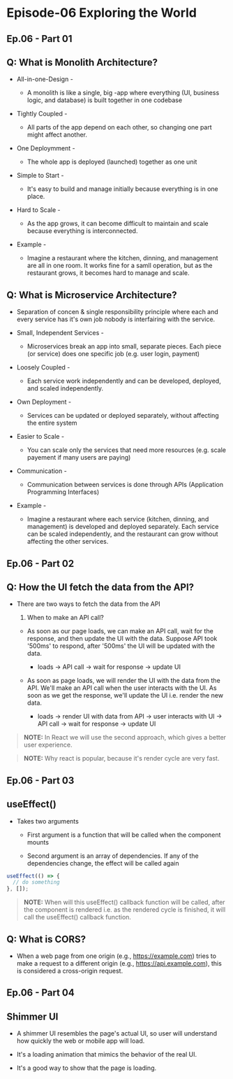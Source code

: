 # Episode-06 Exploring the World

## Ep.06 - Part 01

## Q: What is Monolith Architecture?

- All-in-one-Design - <br>

  - A monolith is like a single, big -app where everything (UI, business logic, and database) is built together in one codebase

- Tightly Coupled - <br>
  - All parts of the app depend on each other, so changing one part might affect another.
- One Deploymment - <br>

  - The whole app is deployed (launched) together as one unit

- Simple to Start - <br>

  - It's easy to build and manage initially because everything is in one place.

- Hard to Scale -

  - As the app grows, it can become difficult to maintain and scale because everything is interconnected.

- Example - <br>
  - Imagine a restaurant where the kitchen, dinning, and management are all in one room. It works fine for a samll operation, but as the restaurant grows, it becomes hard to manage and scale.

## Q: What is Microservice Architecture?

- Separation of concen & single responsibility principle where each and every service has it's own job nobody is interfairing with the service.

- Small, Independent Services - <br>

  - Microservices break an app into small, separate pieces. Each piece (or service) does one specific job (e.g. user login, payment)

- Loosely Coupled - <br>

  - Each service work independently and can be developed, deployed, and scaled independently.

- Own Deployment - <br>

  - Services can be updated or deployed separately, without affecting the entire system

- Easier to Scale - <br>

  - You can scale only the services that need more resources (e.g. scale payement if many users are paying)

- Communication - <br>

  - Communication between services is done through APIs (Application Programming Interfaces)

- Example - <br>
  - Imagine a restaurant where each service (kitchen, dinning, and management) is developed and deployed separately. Each service can be scaled independently, and the restaurant can grow without affecting the other services.

## Ep.06 - Part 02

## Q: How the UI fetch the data from the API?

- There are two ways to fetch the data from the API

  1. When to make an API call?

  - As soon as our page loads, we can make an API call, wait for the response, and then update the UI with the data. Suppose API took '500ms' to respond, after '500ms' the UI will be updated with the data.

    - loads -> API call -> wait for response -> update UI

  - As soon as page loads, we will render the UI with the data from the API. We'll make an API call when the user interacts with the UI. As soon as we get the response, we'll update the UI i.e. render the new data.

    - loads -> render UI with data from API -> user interacts with UI -> API call -> wait for response -> update UI

> **NOTE:** In React we will use the second approach, which gives a better user experience.

> **NOTE:** Why react is popular, because it's render cycle are very fast.

## Ep.06 - Part 03

## useEffect()

- Takes two arguments

  - First argument is a function that will be called when the component mounts

  - Second argument is an array of dependencies. If any of the dependencies change, the effect will be called again

```js
useEffect(() => {
  // do something
}, []);
```

> **NOTE:** When will this useEffect() callback function will be called, after the component is rendered i.e. as the rendered cycle is finished, it will call the useEffect() callback function.

## Q: What is CORS?

- When a web page from one origin (e.g., https://example.com) tries to make a request to a different origin (e.g., https://api.example.com), this is considered a cross-origin request.

## Ep.06 - Part 04

## Shimmer UI

- A shimmer UI resembles the page's actual UI, so user will understand how quickly the web or mobile app will load.

- It's a loading animation that mimics the behavior of the real UI.

- It's a good way to show that the page is loading.
